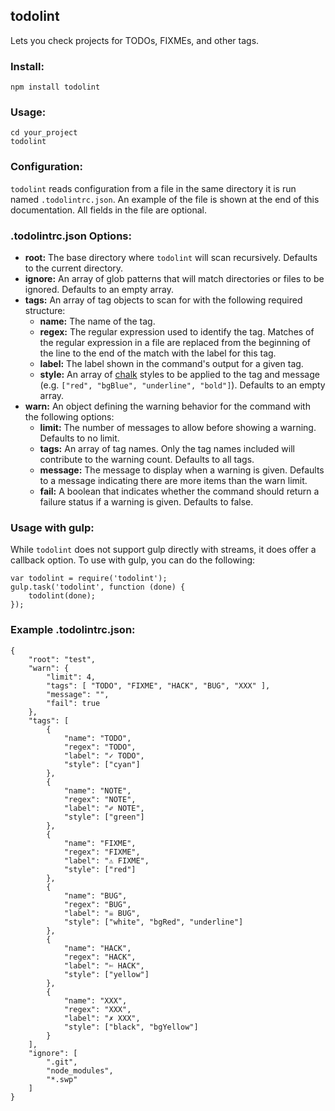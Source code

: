 ## todolint
Lets you check projects for TODOs, FIXMEs, and other tags.

### Install:
```
npm install todolint
```

### Usage:
```
cd your_project
todolint
```

### Configuration:
`todolint` reads configuration from a file in the same directory it is run named `.todolintrc.json`. An example of the file is shown at the end of this documentation. All fields in the file are optional.

### .todolintrc.json Options:
* **root:** The base directory where `todolint` will scan recursively. Defaults to the current directory.
* **ignore:** An array of glob patterns that will match directories or files to be ignored. Defaults to an empty array.
* **tags:** An array of tag objects to scan for with the following required structure:
    * **name:** The name of the tag.
    * **regex:** The regular expression used to identify the tag. Matches of the regular expression in a file are replaced from the beginning of the line to the end of the match with the label for this tag.
    * **label:** The label shown in the command's output for a given tag.
    * **style:** An array of [chalk](https://www.npmjs.com/package/chalk) styles to be applied to the tag and message (e.g. `["red", "bgBlue", "underline", "bold"]`). Defaults to an empty array.
* **warn:** An object defining the warning behavior for the command with the following options:
    * **limit:** The number of messages to allow before showing a warning. Defaults to no limit.
    * **tags:** An array of tag names. Only the tag names included will contribute to the warning count. Defaults to all tags.
    * **message:** The message to display when a warning is given. Defaults to a message indicating there are more items than the warn limit.
    * **fail:** A boolean that indicates whether the command should return a failure status if a warning is given. Defaults to false.

### Usage with gulp:
While `todolint` does not support gulp directly with streams, it does offer a callback option. To use with gulp, you can do the following:

```
var todolint = require('todolint');
gulp.task('todolint', function (done) {
    todolint(done);
});
```

### Example .todolintrc.json:
```
{
    "root": "test",
    "warn": {
        "limit": 4,
        "tags": [ "TODO", "FIXME", "HACK", "BUG", "XXX" ],
        "message": "",
        "fail": true
    },
    "tags": [
        {
            "name": "TODO",
            "regex": "TODO",
            "label": "✓ TODO",
            "style": ["cyan"]
        },
        {
            "name": "NOTE",
            "regex": "NOTE",
            "label": "✐ NOTE",
            "style": ["green"]
        },
        {
            "name": "FIXME",
            "regex": "FIXME",
            "label": "⚠ FIXME",
            "style": ["red"]
        },
        {
            "name": "BUG",
            "regex": "BUG",
            "label": "☠ BUG",
            "style": ["white", "bgRed", "underline"]
        },
        {
            "name": "HACK",
            "regex": "HACK",
            "label": "✄ HACK",
            "style": ["yellow"]
        },
        {
            "name": "XXX",
            "regex": "XXX",
            "label": "✗ XXX",
            "style": ["black", "bgYellow"]
        }
    ],
    "ignore": [
        ".git",
        "node_modules",
        "*.swp"
    ]
}
```
